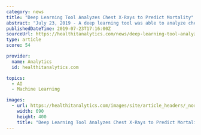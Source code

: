 ```yaml
---
category: news
title: "Deep Learning Tool Analyzes Chest X-Rays to Predict Mortality"
abstract: "July 23, 2019 - A deep learning tool was able to analyze chest x-rays and discover “hidden” prognostic information to predict long-term mortality, identifying patients most likely to benefit from preventive care for heart disease, lung cancer, and ..."
publishedDateTime: 2019-07-23T17:16:00Z
sourceUrl: https://healthitanalytics.com/news/deep-learning-tool-analyzes-chest-x-rays-to-predict-mortality
type: article
score: 54

provider:
  name: Analytics
  id: healthitanalytics.com

topics:
  - AI
  - Machine Learning

images:
  - url: https://healthitanalytics.com/images/site/article_headers/_normal/ThinkstockPhotos-5845715201.jpg
    width: 690
    height: 400
    title: "Deep Learning Tool Analyzes Chest X-Rays to Predict Mortality"
---
```

